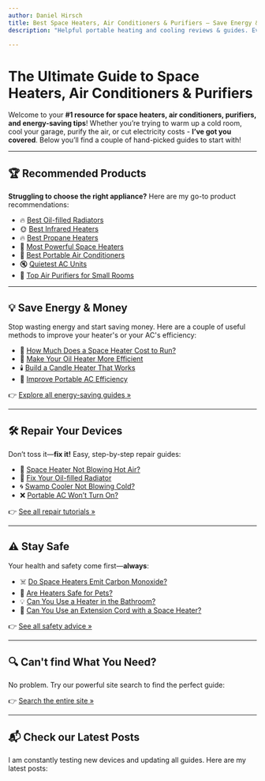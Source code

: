 ```yaml
---
author: Daniel Hirsch
title: Best Space Heaters, Air Conditioners & Purifiers – Save Energy & Stay Comfortable
description: "Helpful portable heating and cooling reviews & guides. Everything you need to know about heater and AC maintenance at home"

---
```


# The Ultimate Guide to Space Heaters, Air Conditioners & Purifiers

Welcome to your **#1 resource for space heaters, air conditioners, purifiers, and energy-saving tips**! Whether you’re trying to warm up a cold room, cool your garage, purify the air, or cut electricity costs - **I’ve got you covered**. Below you’ll find a couple of hand-picked guides to start with!

---

## 🏆 Recommended Products

**Struggling to choose the right appliance?** Here are my go-to product recommendations:

- 🔥 [Best Oil-filled Radiators](/recommended-products/oil-filled-radiator/)
- 🌞 [Best Infrared Heaters](/recommended-products/best-infrared-heater/)
- 🔥 [Best Propane Heaters](/recommended-products/propane-heater/)
- 💨 [Most Powerful Space Heaters](/most-powerful-space-heaters/)
- 🧊 [Best Portable Air Conditioners](/most-powerful-portable-air-conditioners/)
- 🔇 [Quietest AC Units](/quietest-portable-air-conditioners/)
- 🧼 [Top Air Purifiers for Small Rooms](/best-air-purifiers-for-small-rooms/)

---

## 💡 Save Energy & Money

Stop wasting energy and start saving money. Here are a couple of useful methods to improve your heater's or your AC's efficiency:

- 💸 [How Much Does a Space Heater Cost to Run?](/space-heater-electricity-cost-a-look-at-the-costs-of-21-different-models/)
- 🔌 [Make Your Oil Heater More Efficient](/how-to-improve-oil-filled-radiator-efficiency/)
- 🕯️ [Build a Candle Heater That Works](/how-to-build-a-terracotta-clay-pot-heater/)
- 💨 [Improve Portable AC Efficiency](/how-to-make-portable-air-conditioner-more-efficient/)

👉 [Explore all energy-saving guides »](/category/improve-efficiency/)

---

## 🛠️ Repair Your Devices

Don’t toss it—**fix it!** Easy, step-by-step repair guides:

- 🧯 [Space Heater Not Blowing Hot Air?](/space-heater-not-blowing-hot-air/)
- 🔧 [Fix Your Oil-filled Radiator](/oil-filled-radiator-not-getting-hot/)
- 🌀 [Swamp Cooler Not Blowing Cold?](/swamp-cooler-not-blowing-cold-air/)
- ❌ [Portable AC Won’t Turn On?](/how-to-fix-portable-ac-not-turning-on/)

👉 [See all repair tutorials »](/category/repair/)

---

## ⚠️ Stay Safe

Your health and safety come first—**always**:

- ☠️ [Do Space Heaters Emit Carbon Monoxide?](/do-space-heaters-emit-carbon-monoxide/)
- 🐾 [Are Heaters Safe for Pets?](/are-space-heaters-safe-for-cats/)
- 💡 [Can You Use a Heater in the Bathroom?](/5-safety-tips-for-using-a-space-heater-in-a-bathroom/)
- 🔌 [Can You Use an Extension Cord with a Space Heater?](/can-i-use-an-extension-cord-with-a-space-heater/)

👉 [See all safety advice »](/category/safety/)

---

## 🔍 Can't find What You Need?

No problem. Try our powerful site search to find the perfect guide:

👉 [Search the entire site »](/search/)

---

## 📬 Check our Latest Posts

I am constantly testing new devices and updating all guides. Here are my latest posts:

